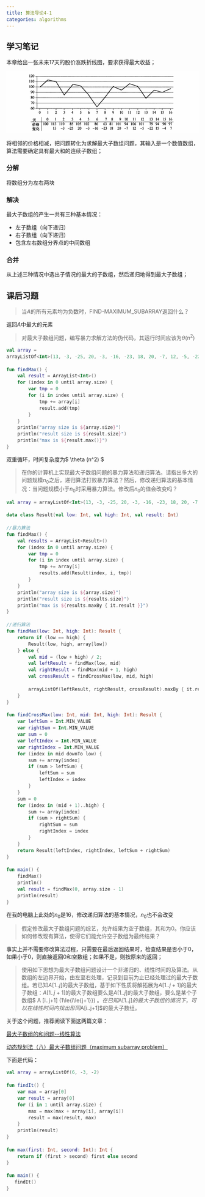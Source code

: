 ```yaml
---
title: 算法导论4-1
categories: algorithms
---
```

 
## 学习笔记

本章给出一张未来17天的股价涨跌折线图，要求获得最大收益；

![](../assets/images/2019/09/04/stock-pic.png)

将相邻的价格相减，把问题转化为求解最大子数组问题，其输入是一个数值数组，算法需要确定具有最大和的连续子数组；

### 分解

将数组分为左右两块

### 解决

最大子数组的产生一共有三种基本情况：

* 左子数组（向下递归）
* 右子数组（向下递归）
* 包含左右数组分界点的中间数组

### 合并

从上述三种情况中选出子情况的最大的子数组，然后递归地得到最大子数组；

## 课后习题

> 当$A$的所有元素均为负数时，FIND-MAXIMUM_SUBARRAY返回什么？

返回$A$中最大的元素

> 对最大子数组问题，编写暴力求解方法的伪代码，其运行时间应该为$\theta(n^2)$

```kotlin
val array = 
arrayListOf<Int>(13, -3, -25, 20, -3, -16, -23, 18, 20, -7, 12, -5, -22, 15, -4, 7)

fun findMax() {
    val result = ArrayList<Int>()
    for (index in 0 until array.size) {
        var tmp = 0
        for (i in index until array.size) {
            tmp += array[i]
            result.add(tmp)
        }
    }
    println("array size is ${array.size}")
    println("result size is ${result.size}")
    println("max is ${result.max()}")
}
```

双重循环，时间复杂度为$ \theta (n^2) $

> 在你的计算机上实现最大子数组问题的暴力算法和递归算法。请指出多大的问题规模$n_0$之后，递归算法打败暴力算法？然后，修改递归算法的基本情况：当问题规模小于$n_0$时采用暴力算法。修改后$n_0$的值会改变吗？

```kotlin
val array = arrayListOf<Int>(13, -3, -25, 20, -3, -16, -23, 18, 20, -7, 12, -5, -22, 15, -4, 7)

data class Result(val low: Int, val high: Int, val result: Int)

//暴力算法
fun findMax() {
    val results = ArrayList<Result>()
    for (index in 0 until array.size) {
        var tmp = 0
        for (i in index until array.size) {
            tmp += array[i]
            results.add(Result(index, i, tmp))
        }
    }
    println("array size is ${array.size}")
    println("result size is ${results.size}")
    println("max is ${results.maxBy { it.result }}")
}

//递归算法
fun findMax(low: Int, high: Int): Result {
    return if (low == high) {
        Result(low, high, array[low])
    } else {
        val mid = (low + high) / 2;
        val leftResult = findMax(low, mid)
        val rightResult = findMax(mid + 1, high)
        val crossResult = findCrossMax(low, mid, high)

        arrayListOf(leftResult, rightResult, crossResult).maxBy { it.result }!!
    }
}

fun findCrossMax(low: Int, mid: Int, high: Int): Result {
    var leftSum = Int.MIN_VALUE
    var rightSum = Int.MIN_VALUE
    var sum = 0
    var leftIndex = Int.MIN_VALUE
    var rightIndex = Int.MIN_VALUE
    for (index in mid downTo low) {
        sum += array[index]
        if (sum > leftSum) {
            leftSum = sum
            leftIndex = index
        }
    }
    sum = 0
    for (index in (mid + 1)..high) {
        sum += array[index]
        if (sum > rightSum) {
            rightSum = sum
            rightIndex = index
        }
    }
    return Result(leftIndex, rightIndex, leftSum + rightSum)
}

fun main() {
    findMax()
    println()
    val result = findMax(0, array.size - 1)
    println(result)
}

```

在我的电脑上此处的$n_0$是16，修改递归算法的基本情况，$n_0$也不会改变

> 假定修改最大子数组问题的综艺，允许结果为空子数组，其和为0。你应该如何修改现有算法，使得它们能允许空子数组为最终结果？

事实上并不需要修改算法过程，只需要在最后返回结果时，检查结果是否小于0，如果小于0，则直接返回0和空数组；如果不是，则按原来的返回；

> 使用如下思想为最大子数组问题设计一个非递归的、线性时间的及算法。从数组的左边界开始，由左至右处理，记录到目前为止已经处理过的最大子数组。若已知$A[1..j]$的最大子数组，基于如下性质将解拓展为$A[1..j+1]$的最大子数组：$A[1..j+1]$的最大子数组要么是$A[1..j]$的最大子数组，要么是某个子数组$ A [i..j+1] (1\le{i\le{j+1}}) $。在已知$A[1..j]$的最大子数组的情况下，可以在线性时间内找出形同$A[i..j+1]$的最大子数组。

关于这个问题，推荐阅读下面这两篇文章：

[最大子数组的和问题--线性算法](https://blog.csdn.net/zj0395/article/details/76284342)

[动态规划法（八）最大子数组问题（maximum subarray problem）](https://www.cnblogs.com/jclian91/p/9151120.html)              

下面是代码：

```kotlin
val array = arrayListOf(6, -3, -2)

fun findIt() {
    var max = array[0]
    var result = array[0]
    for (i in 1 until array.size) {
        max = max(max + array[i], array[i])
        result = max(result, max)
    }
    println(result)
}

fun max(first: Int, second: Int): Int {
    return if (first > second) first else second
}

fun main() {
   findIt()
}
```

